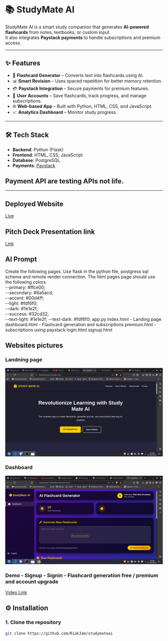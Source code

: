 # 📚 StudyMate AI  

StudyMate AI is a smart study companion that generates **AI-powered flashcards** from notes, textbooks, or custom input.  
It also integrates **Paystack payments** to handle subscriptions and premium access.  

---

## ✨ Features  

- 🧠 **Flashcard Generator** – Converts text into flashcards using AI.  
- 📊 **Smart Revision** – Uses spaced repetition for better memory retention.  
- 💳 **Paystack Integration** – Secure payments for premium features.  
- 🔐 **User Accounts** – Save flashcards, track progress, and manage subscriptions.  
- 🌐 **Web-based App** – Built with Python, HTML, CSS, and JavaScript.  
- 📈 **Analytics Dashboard** – Monitor study progress.  

---

## 🛠️ Tech Stack  

- **Backend**: Python (Flask)  
- **Frontend**: HTML, CSS, JavaScript  
- **Database**: PostgreSQL  
- **Payments**: [Paystack](https://paystack.com)  

## Payment API are testing APIs not life. 
---
## Deployed Website

[Live](https://studymateai-1.onrender.com/)

## Pitch Deck Presentation link

[Link](https://www.canva.com/design/DAGxoq9Coro/VGoQYJ03x6AZuZqDMuNuJg/edit?utm_content=DAGxoq9Coro&utm_campaign=designshare&utm_medium=link2&utm_source=sharebutton)

## AI Prompt
 Create the following pages. Use flask in the python file, postgress sql schema and remote render connection. The html pages page should use the following colors   
  --primary: #ffce00;      
  --secondary: #6a5acd;    
  --accent: #00d4ff;       
  --light: #fdf6f0;        
  --dark: #1e1e2f;         
  --success: #32cd32;      
  --text-light: #1e1e2f;
  --text-dark: #fdf6f0;
 app.py
 index.html - Landing page
 dashboard.html - Flashcard generation and subscriptions
 premium.html - subscriptions using paystack
 login.html 
 signup.html
 


## Websites pictures

### Landning page
![alt text](studym.png)

### Dashboard
![alt text](Screenshot_20250831_144823.png)

### Demo - Signup - Signin - Flashcard generation free / premium and account upgrade 

[Video Link](https://www.canva.com/design/DAGxpDHhYqs/x1CcZ8LOXBarMD0w13ZbFg/edit?utm_content=DAGxpDHhYqs&utm_campaign=designshare&utm_medium=link2&utm_source=sharebutton)


## ⚙️ Installation  

### 1. Clone the repository  
```bash
git clone https://github.com/RiakJam/studymateai

